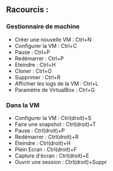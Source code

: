 ## Racourcis : 

### Gestionnaire de machine

- Créer une nouvelle VM : Ctrl+N
- Configurer la VM : Ctrl+C
- Pause : Ctrl+P
- Redémarrer : Ctrl+P
- Eteindre : Ctrl+H
- Cloner : Ctrl+O
- Supprimer : Ctrl+R
- Affichier les logs de la VM : Ctrl+L
- Paramètre de VirtualBox : Ctrl+G

### Dans la VM
- Configurer la VM : Ctrl(droit)+S
- Faire une snapshot : Ctrl(droit)+T
- Pause : Ctrl(droit)+P
- Redémarrer : Ctrl(droit)+R
- Eteindre : Ctrl(droit)+H
- Plein Ecran : Ctrl(droit)+F
- Capture d'écran : Ctrl(droit)+E
- Ouvrir une session : Ctrl(droit)+Suppr
